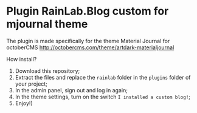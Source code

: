 # Plugin RainLab.Blog custom for mjournal theme

The plugin is made specifically for the theme Material Journal for octoberCMS http://octobercms.com/theme/artdark-materialjournal

How install? 
 1. Download this repository;
 2. Extract the files and replace the `rainlab` folder in the `plugins` folder of your project;
 3. In the admin panel, sign out and log in again;
 4. In the theme settings, turn on the switch `I installed a custom blog!`;
 5. Enjoy!)
